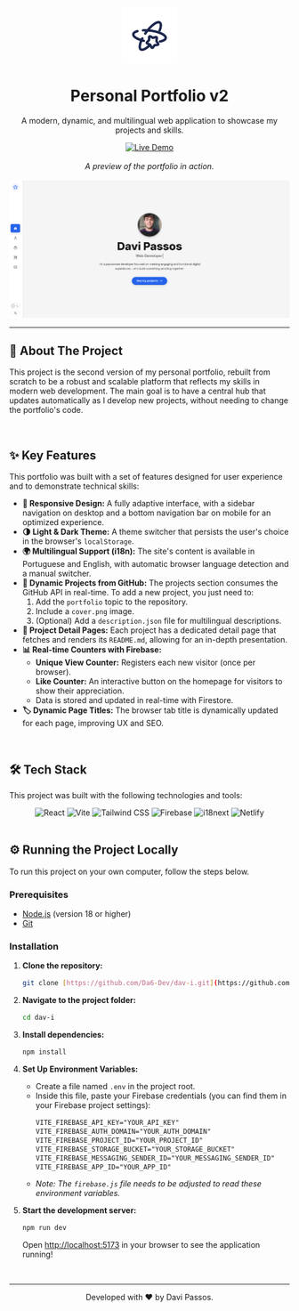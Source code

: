 <div align="center">
  <img src="https://github.com/Da6-Dev/Dav.I-Portifolio/blob/master/public/apple-touch-icon.png?raw=true" alt="Logo" width="100">
  <h1><b>Personal Portfolio v2</b></h1>
  <p>A modern, dynamic, and multilingual web application to showcase my projects and skills.</p>
  
  <a href="https://davipsss.netlify.app">
    <img src="https://img.shields.io/badge/View%20Live-%233b82f6?style=for-the-badge&logo=netlify&logoColor=white" alt="Live Demo">
  </a>
</div>

<br>

<div align="center">
  <em>A preview of the portfolio in action.</em>
  <br><br>
  <img src="https://github.com/Da6-Dev/Dav.I-Portifolio/blob/master/cover.png?raw=true" alt="Portfolio Preview">
</div>

---

## 🚀 About The Project

This project is the second version of my personal portfolio, rebuilt from scratch to be a robust and scalable platform that reflects my skills in modern web development. The main goal is to have a central hub that updates automatically as I develop new projects, without needing to change the portfolio's code.

<br>

## ✨ Key Features

This portfolio was built with a set of features designed for user experience and to demonstrate technical skills:

* **🎨 Responsive Design:** A fully adaptive interface, with a sidebar navigation on desktop and a bottom navigation bar on mobile for an optimized experience.
* **🌗 Light & Dark Theme:** A theme switcher that persists the user's choice in the browser's `localStorage`.
* **🌍 Multilingual Support (i18n):** The site's content is available in Portuguese and English, with automatic browser language detection and a manual switcher.
* **🔗 Dynamic Projects from GitHub:** The projects section consumes the GitHub API in real-time. To add a new project, you just need to:
    1.  Add the `portfolio` topic to the repository.
    2.  Include a `cover.png` image.
    3.  (Optional) Add a `description.json` file for multilingual descriptions.
* **📄 Project Detail Pages:** Each project has a dedicated detail page that fetches and renders its `README.md`, allowing for an in-depth presentation.
* **📊 Real-time Counters with Firebase:**
    * **Unique View Counter:** Registers each new visitor (once per browser).
    * **Like Counter:** An interactive button on the homepage for visitors to show their appreciation.
    * Data is stored and updated in real-time with Firestore.
* **🏷️ Dynamic Page Titles:** The browser tab title is dynamically updated for each page, improving UX and SEO.

<br>

## 🛠️ Tech Stack

This project was built with the following technologies and tools:

<div align="center" class="flex-row">
  <img src="https://img.shields.io/badge/React-20232A?style=for-the-badge&logo=react&logoColor=61DAFB" alt="React">
  <img src="https://img.shields.io/badge/Vite-646CFF?style=for-the-badge&logo=vite&logoColor=white" alt="Vite">
  <img src="https://img.shields.io/badge/Tailwind_CSS-38B2AC?style=for-the-badge&logo=tailwind-css&logoColor=white" alt="Tailwind CSS">
  <img src="https://img.shields.io/badge/Firebase-FFCA28?style=for-the-badge&logo=firebase&logoColor=black" alt="Firebase">
  <img src="https://img.shields.io/badge/i18next-26A69A?style=for-the-badge&logo=i18next&logoColor=white" alt="i18next">
  <img src="https://img.shields.io/badge/Netlify-00C7B7?style=for-the-badge&logo=netlify&logoColor=white" alt="Netlify">
</div>

<br>

## ⚙️ Running the Project Locally

To run this project on your own computer, follow the steps below.

### Prerequisites
* [Node.js](https://nodejs.org/) (version 18 or higher)
* [Git](https://git-scm.com/)

### Installation

1.  **Clone the repository:**
    ```bash
    git clone [https://github.com/Da6-Dev/dav-i.git](https://github.com/Da6-Dev/dav-i.git)
    ```

2.  **Navigate to the project folder:**
    ```bash
    cd dav-i
    ```

3.  **Install dependencies:**
    ```bash
    npm install
    ```

4.  **Set Up Environment Variables:**
    * Create a file named `.env` in the project root.
    * Inside this file, paste your Firebase credentials (you can find them in your Firebase project settings):
        ```
        VITE_FIREBASE_API_KEY="YOUR_API_KEY"
        VITE_FIREBASE_AUTH_DOMAIN="YOUR_AUTH_DOMAIN"
        VITE_FIREBASE_PROJECT_ID="YOUR_PROJECT_ID"
        VITE_FIREBASE_STORAGE_BUCKET="YOUR_STORAGE_BUCKET"
        VITE_FIREBASE_MESSAGING_SENDER_ID="YOUR_MESSAGING_SENDER_ID"
        VITE_FIREBASE_APP_ID="YOUR_APP_ID"
        ```
    * *Note: The `firebase.js` file needs to be adjusted to read these environment variables.*

5.  **Start the development server:**
    ```bash
    npm run dev
    ```
    Open [http://localhost:5173](http://localhost:5173) in your browser to see the application running!

<br>

---

<p align="center">
  Developed with ❤️ by Davi Passos.
</p>